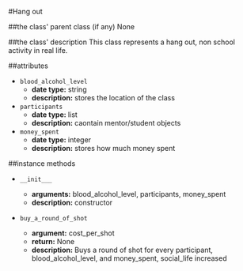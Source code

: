 #Hang out

##the class' parent class (if any)
None

##the class' description
This class represents a hang out, non school activity in real life.

##attributes
* `blood_alcohol_level`
    * **date type:** string
    * **description:** stores the location of the class
* `participants`
    * **date type:** list
    * **description:** caontain mentor/student objects
* `money_spent`
    * **date type:** integer
    * **description:** stores how much money spent


##instance methods 
* `__init___`
    * **arguments:** blood_alcohol_level, participants, money_spent
    * **description:** constructor

* `buy_a_round_of_shot`
    * **argument:** cost_per_shot
    * **return:** None
    * **description:** Buys a round of shot for every participant,
    blood_alcohol_level, and money_spent, social_life increased
